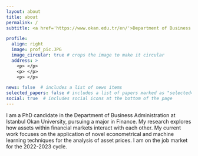 ```yaml
---
layout: about
title: about
permalink: /
subtitle: <a href='https://www.okan.edu.tr/en/'>Department of Business Administration</a>. Istanbul, Turkey.

profile:
  align: right
  image: prof_pic.JPG
  image_circular: true # crops the image to make it circular
  address: >
    <p> </p>
    <p> </p>
    <p> </p>

news: false  # includes a list of news items
selected_papers: false # includes a list of papers marked as "selected={true}"
social: true  # includes social icons at the bottom of the page
---
```


I am a PhD candidate in the Department of Business Administration at Istanbul Okan University, pursuing a major in Finance. My research explores how assets within financial markets interact with each other. My current work focuses on the application of novel econometrical and machine learning techniques for the analysis of asset prices. I am on the job market for the 2022-2023 cycle.
